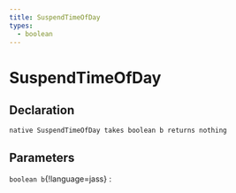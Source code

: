 ```yaml
---
title: SuspendTimeOfDay
types:
  - boolean
---
```


# SuspendTimeOfDay

## Declaration

```jass
native SuspendTimeOfDay takes boolean b returns nothing
```

## Parameters
`boolean b`{!language=jass}
: 
